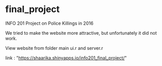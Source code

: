 # final_project
INFO 201 Project on Police Killings in 2016

We tried to make the website more attractive, but unfortunately it did not work.

View website from folder main ui.r and server.r 

link : "https://shaarika.shinyapps.io/info201_final_project/"
